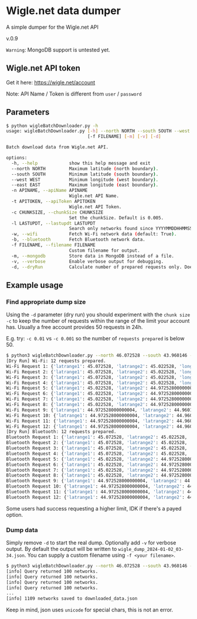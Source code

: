 # Wigle.net data dumper
A simple dumper for the Wigle.net API

v.0.9

`Warning`: MongoDB support is untested yet. 

## Wigle.net API token
Get it here: https://wigle.net/account   

Note: API Name / Token is different from `user` / `password`

## Parameters
```bash
$ python wigleBatchDownloader.py -h
usage: wigleBatchDownloader.py [-h] --north NORTH --south SOUTH --west WEST --east EAST -n APINAME -t APITOKEN [-c CHUNKSIZE] [-l LASTUPDT] [-w] [-b]
                               [-f FILENAME] [-m] [-v] [-d]

Batch download data from Wigle.net API.

options:
  -h, --help            show this help message and exit
  --north NORTH         Maximum latitude (north boundary).
  --south SOUTH         Minimum latitude (south boundary).
  --west WEST           Minimum longitude (west boundary).
  --east EAST           Maximum longitude (east boundary).
  -n APINAME, --apiName APINAME
                        Wigle.net API Name.
  -t APITOKEN, --apiToken APITOKEN
                        Wigle.net API Token.
  -c CHUNKSIZE, --chunkSize CHUNKSIZE
                        Set the chunkSize. Default is 0.005.
  -l LASTUPDT, --lastupdt LASTUPDT
                        Search only networks found since YYYYMMDDHHMMSS.
  -w, --wifi            Fetch Wi-Fi network data (default: True).
  -b, --bluetooth       Fetch Bluetooth network data.
  -f FILENAME, --filename FILENAME
                        Custom filename for output.
  -m, --mongodb         Store data in MongoDB instead of a file.
  -v, --verbose         Enable verbose output for debugging.
  -d, --dryRun          Calculate number of prepared requests only. Does not execute requests.

```

## Example usage

### Find appropriate dump size
Using the `-d` parameter (dry run) you should experiment with the `chunk size` `-c` to keep the number of requests within the range of the limit your account has. Usually a free account provides 50 requests in 24h.  

E.g. try: `-c 0.01` vs `-c 0.001` so the number of `requests prepared` is below 50.   

```bash
$ python3 wigleBatchDownloader.py --north 46.072528 --south 43.960146 --east 4.929610 --west 4.763731 -n <your API Name> -t <Your API Token> -c 0.05 -d -b -v
[Dry Run] Wi-Fi: 12 requests prepared.
Wi-Fi Request 1: {'latrange1': 45.072528, 'latrange2': 45.022528, 'longrange1': 4.763731, 'longrange2': 4.813731}
Wi-Fi Request 2: {'latrange1': 45.072528, 'latrange2': 45.022528, 'longrange1': 4.813731, 'longrange2': 4.863731}
Wi-Fi Request 3: {'latrange1': 45.072528, 'latrange2': 45.022528, 'longrange1': 4.863731, 'longrange2': 4.913730999999999}
Wi-Fi Request 4: {'latrange1': 45.072528, 'latrange2': 45.022528, 'longrange1': 4.913730999999999, 'longrange2': 4.92961}
Wi-Fi Request 5: {'latrange1': 45.022528, 'latrange2': 44.972528000000004, 'longrange1': 4.763731, 'longrange2': 4.813731}
Wi-Fi Request 6: {'latrange1': 45.022528, 'latrange2': 44.972528000000004, 'longrange1': 4.813731, 'longrange2': 4.863731}
Wi-Fi Request 7: {'latrange1': 45.022528, 'latrange2': 44.972528000000004, 'longrange1': 4.863731, 'longrange2': 4.913730999999999}
Wi-Fi Request 8: {'latrange1': 45.022528, 'latrange2': 44.972528000000004, 'longrange1': 4.913730999999999, 'longrange2': 4.92961}
Wi-Fi Request 9: {'latrange1': 44.972528000000004, 'latrange2': 44.960146, 'longrange1': 4.763731, 'longrange2': 4.813731}
Wi-Fi Request 10: {'latrange1': 44.972528000000004, 'latrange2': 44.960146, 'longrange1': 4.813731, 'longrange2': 4.863731}
Wi-Fi Request 11: {'latrange1': 44.972528000000004, 'latrange2': 44.960146, 'longrange1': 4.863731, 'longrange2': 4.913730999999999}
Wi-Fi Request 12: {'latrange1': 44.972528000000004, 'latrange2': 44.960146, 'longrange1': 4.913730999999999, 'longrange2': 4.92961}
[Dry Run] Bluetooth: 12 requests prepared.
Bluetooth Request 1: {'latrange1': 45.072528, 'latrange2': 45.022528, 'longrange1': 4.763731, 'longrange2': 4.813731}
Bluetooth Request 2: {'latrange1': 45.072528, 'latrange2': 45.022528, 'longrange1': 4.813731, 'longrange2': 4.863731}
Bluetooth Request 3: {'latrange1': 45.072528, 'latrange2': 45.022528, 'longrange1': 4.863731, 'longrange2': 4.913730999999999}
Bluetooth Request 4: {'latrange1': 45.072528, 'latrange2': 45.022528, 'longrange1': 4.913730999999999, 'longrange2': 4.92961}
Bluetooth Request 5: {'latrange1': 45.022528, 'latrange2': 44.972528000000004, 'longrange1': 4.763731, 'longrange2': 4.813731}
Bluetooth Request 6: {'latrange1': 45.022528, 'latrange2': 44.972528000000004, 'longrange1': 4.813731, 'longrange2': 4.863731}
Bluetooth Request 7: {'latrange1': 45.022528, 'latrange2': 44.972528000000004, 'longrange1': 4.863731, 'longrange2': 4.913730999999999}
Bluetooth Request 8: {'latrange1': 45.022528, 'latrange2': 44.972528000000004, 'longrange1': 4.913730999999999, 'longrange2': 4.92961}
Bluetooth Request 9: {'latrange1': 44.972528000000004, 'latrange2': 44.960146, 'longrange1': 4.763731, 'longrange2': 4.813731}
Bluetooth Request 10: {'latrange1': 44.972528000000004, 'latrange2': 44.960146, 'longrange1': 4.813731, 'longrange2': 4.863731}
Bluetooth Request 11: {'latrange1': 44.972528000000004, 'latrange2': 44.960146, 'longrange1': 4.863731, 'longrange2': 4.913730999999999}
Bluetooth Request 12: {'latrange1': 44.972528000000004, 'latrange2': 44.960146, 'longrange1': 4.913730999999999, 'longrange2': 4.92961}
```
 Some users had success requesting a higher limit, IDK if there's a payed option.   

### Dump data
Simply remove `-d` to start the real dump. Optionally add `-v` for verbose output. By default the output will be written to `wigle_dump_2024-01-02_03-34.json`. You can supply a custom filename using `-f <your filename>`.
```bash
$ python3 wigleBatchDownloader.py --north 46.072528 --south 43.960146 --east 4.929610 --west 4.763731 -n <your API Name> -t <Your API Token> -c 0.05 -v
[info] Query returned 100 networks.
[info] Query returned 100 networks.
[info] Query returned 100 networks.
[info] Query returned 100 networks.
...
[info] 1109 networks saved to downloaded_data.json
```
Keep in mind, json uses `unicode` for special chars, this is not an error. 


